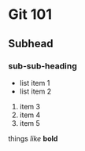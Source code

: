 # Git 101

## Subhead

### sub-sub-heading

- list item 1
- list item 2

1. item 3
1. item 4
1. item 5

things *like*  **bold**

